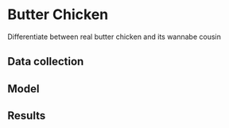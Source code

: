 # Butter Chicken

Differentiate between real butter chicken and its wannabe cousin


## Data collection

## Model

## Results
